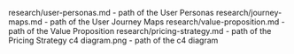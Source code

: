 research/user-personas.md - path of the User Personas
research/journey-maps.md - path of the User Journey Maps
research/value-proposition.md - path of the Value Proposition
research/pricing-strategy.md - path of the Pricing Strategy
c4 diagram.png - path of the c4 diagram
